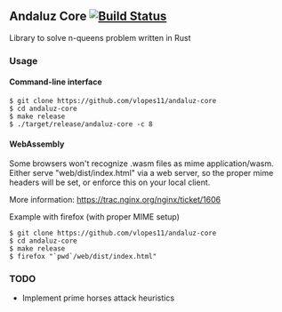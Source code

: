 ## Andaluz Core [![Build Status](https://travis-ci.org/vlopes11/andaluz-core.svg?branch=master)](https://travis-ci.org/vlopes11/andaluz-core)

Library to solve n-queens problem written in Rust

### Usage

#### Command-line interface

```
$ git clone https://github.com/vlopes11/andaluz-core
$ cd andaluz-core
$ make release
$ ./target/release/andaluz-core -c 8
```

#### WebAssembly

Some browsers won't recognize .wasm files as mime application/wasm. Either serve "web/dist/index.html" via a web server, so the proper mime headers will be set, or enforce this on your local client.

More information: https://trac.nginx.org/nginx/ticket/1606

Example with firefox (with proper MIME setup)
```
$ git clone https://github.com/vlopes11/andaluz-core
$ cd andaluz-core
$ make release
$ firefox "`pwd`/web/dist/index.html"
```

### TODO

* Implement prime horses attack heuristics
